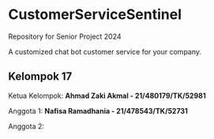 # CustomerServiceSentinel

Repository for Senior Project 2024

A customized chat bot customer service for your company.

## Kelompok 17
Ketua Kelompok: **Ahmad Zaki Akmal - 21/480179/TK/52981**

Anggota 1: **Nafisa Ramadhania - 21/478543/TK/52731**

Anggota 2:

